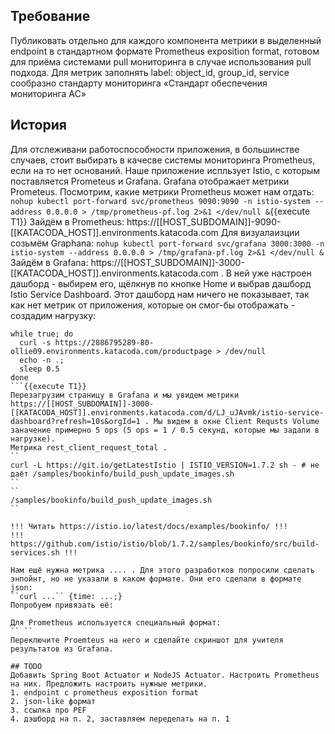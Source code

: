## Требование
Публиковать отдельно для каждого компонента метрики в выделенный endpoint в стандартном формате Prometheus exposition format, готовом для приёма системами pull мониторинга в случае использования pull подхода. Для метрик заполнять label:  object_id, group_id, service сообразно стандарту мониторинга «Стандарт обеспечения мониторинга АС»
## История
Для отслеживани работоспособности приложения, в большинстве случаев, стоит выбирать в качесве системы мониторинга Prometheus, если на то нет оснований. Наше приложение испльзует Istio, с которым поставляется Prometeus и Grafana. Grafana отображает метрики Prometeus. Посмотрим, какие метрики Prometheus может нам отдать:
```nohup kubectl port-forward svc/prometheus 9090:9090 -n istio-system --address 0.0.0.0 > /tmp/prometheus-pf.log 2>&1 </dev/null &```{{execute T1}}
Зайдём в Prometheus: https://[[HOST_SUBDOMAIN]]-9090-[[KATACODA_HOST]].environments.katacoda.com
Для визуалаизции созьмём Graphana:
```nohup kubectl port-forward svc/grafana 3000:3000 -n istio-system --address 0.0.0.0 > /tmp/grafana-pf.log 2>&1 </dev/null &```
Зайдём в Grafana: https://[[HOST_SUBDOMAIN]]-3000-[[KATACODA_HOST]].environments.katacoda.com . В ней уже настроен дашборд - выбирем его, щёлкнув по кнопке Home и выбрав дашборд Istio Service Dashboard. Этот дашборд нам ничего не показывает, так как нет метрик от приложения, которые он смог-бы отображать - создадим нагрузку:
```
while true; do
  curl -s https://2886795289-80-ollie09.environments.katacoda.com/productpage > /dev/null
  echo -n .;
  sleep 0.5
done
```{{execute T1}}
Перезагрузим страницу в Grafana и мы увидем метрики https://[[HOST_SUBDOMAIN]]-3000-[[KATACODA_HOST]].environments.katacoda.com/d/LJ_uJAvmk/istio-service-dashboard?refresh=10s&orgId=1 . Мы видем в окне Client Requsts Volume заначение примерно 5 ops (5 ops = 1 / 0.5 секунд, которые мы задали в нагрузке).
Метрика rest_client_request_total . 
``
curl -L https://git.io/getLatestIstio | ISTIO_VERSION=1.7.2 sh - # не даёт /samples/bookinfo/build_push_update_images.sh
``
``
/samples/bookinfo/build_push_update_images.sh
``

!!! Читать https://istio.io/latest/docs/examples/bookinfo/ !!!
!!! https://github.com/istio/istio/blob/1.7.2/samples/bookinfo/src/build-services.sh !!! 

Нам ещё нужна метрика .... . Для этого разработков попросили сделать энпойнт, но не указали в каком формате. Они его сделали в формате json:
``curl ...`` {time: ...;}
Попробуем привязать её:

Для Prometheus используется специальный формат:
`` ``
Переключите Proemteus на него и сделайте скриншот для учителя результатов из Grafana.

## TODO
Добавить Spring Boot Actuator и NodeJS Actuator. Настроить Prometheus на них. Предложить настроить нужные метрики.
1. endpoint с prometheus exposition format
2. json-like формат
3. ссылка про PEF
4. дэшборд на п. 2, заставляем переделать на п. 1

